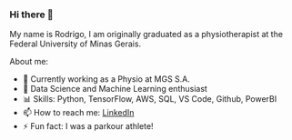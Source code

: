 ### Hi there 👋

My name is Rodrigo, I am originally graduated as a physiotherapist at the Federal University of Minas Gerais.

About me:

- 🔭 Currently working as a Physio at MGS S.A.
- 🌱 Data Science and Machine Learning enthusiast
- 📊 Skills: Python, TensorFlow, AWS, SQL, VS Code, Github, PowerBI
- 📫 How to reach me: [LinkedIn](https://www.linkedin.com/in/rodrigo-lopes-0aa31685/)
- ⚡ Fun fact: I was a parkour athlete! 
